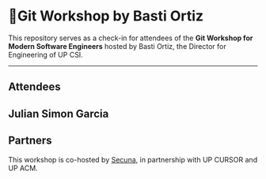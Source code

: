 # 🚀Git Workshop by Basti Ortiz

This repository serves as a check-in for attendees of the **Git Workshop for Modern Software Engineers** hosted by Basti Ortiz, the Director for Engineering of UP CSI.

---
## Attendees
Julian Simon Garcia
---
## Partners
This workshop is co-hosted by [Secuna](https://secuna.io), in partnership with UP CURSOR and UP ACM.
